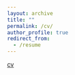 ```yaml
---
layout: archive
title: ""
permalink: /cv/
author_profile: true
redirect_from:
  - /resume
---
```



[cv](https://github.com/BaikunLeng/baikunleng.github.io/blob/master/Resume_Baikun%20Leng.pdf)
                                              
